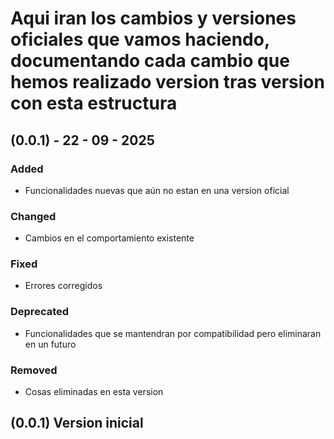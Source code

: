 # Aqui iran los cambios y versiones oficiales que vamos haciendo, documentando cada cambio que hemos realizado version tras version con esta estructura 
## (0.0.1) - 22 - 09 - 2025
### Added
- Funcionalidades nuevas que aún no estan en una version oficial
### Changed
- Cambios en el comportamiento existente
### Fixed
- Errores corregidos
### Deprecated
- Funcionalidades que se mantendran por compatibilidad pero eliminaran en un futuro
### Removed
- Cosas eliminadas en esta version

## (0.0.1) Version inicial
